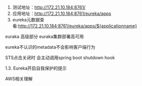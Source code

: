 1. 测试地址：http://172.21.10.184:8761/
2. 应用地址：http://172.21.10.184:8761/eureka/apps
3. eureka元数据查看:http://172.21.10.184:8761/eureka/apps/${applicationname}

euraka 高级部分
euraka集群部署高可用


eureka不认识的metadata不会影响客户端行为  

STS点击关闭时 会主动调用spring boot shutdown hook


1.3. Eureka开启自我保护的提示

AWS相关理解




